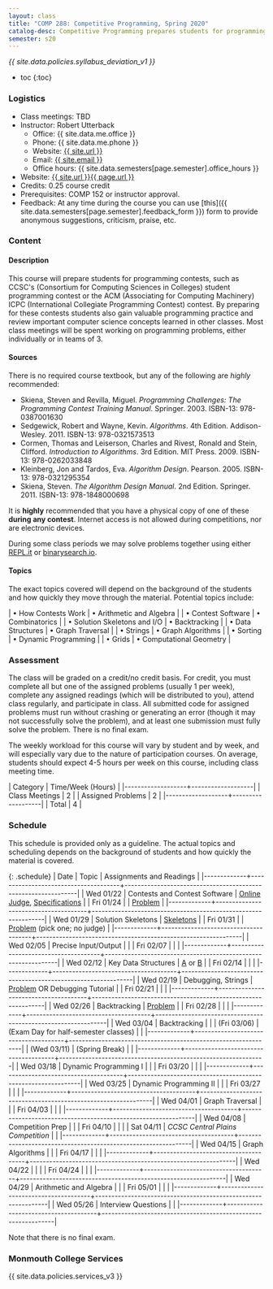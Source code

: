 ```yaml
---
layout: class
title: "COMP 288: Competitive Programming, Spring 2020"
catalog-desc: Competitive Programming prepares students for programming contests, such as the CCSC (Consortium for Computing Sciences in Colleges) student programming contest or the ACM (Association for Computing Machinery) ICPC (International Collegiate Programming Contest) contest. Students gain valuable programming practice and review important computer science concepts learned in other classes. Most class meetings will be spent working on programming problems, either individually or in teams of 3. Core topics include developing fast solution skeletons, dynamic programming, graph algorithms, and backtracking.
semester: s20
---
```


*{{ site.data.policies.syllabus_deviation_v1 }}*

* toc
{:toc}

### Logistics

* Class meetings: TBD
* Instructor: Robert Utterback
  * Office: {{ site.data.me.office }}
  * Phone: {{ site.data.me.phone }}
  * Website: <a href="{{ site.url }}">{{ site.url }}</a>
  * Email: <a href="mailto:{{ site.email }}">{{ site.email }}</a>
  * Office hours: {{ site.data.semesters[page.semester].office_hours }}
* Website: <a href="{{ site.url }}{{ page.url }}">{{ site.url }}{{ page.url }}</a>
* Credits: 0.25 course credit
* Prerequisites: COMP 152 or instructor approval.
* Feedback: At any time during the course you can use
  [this]({{ site.data.semesters[page.semester].feedback_form }}) form to provide
  anonymous suggestions, criticism, praise, etc.

### Content

#### Description

This course will prepare students for programming contests, such as
CCSC's (Consortium for Computing Sciences in Colleges) student
programming contest or the ACM (Associating for Computing Machinery)
ICPC (International Collegiate Programming Contest) contest. By
preparing for these contests students also gain valuable programming
practice and review important computer science concepts learned in
other classes. Most class meetings will be spent working on
programming problems, either individually or in teams of 3.

#### Sources

There is no required course textbook, but any of the following are _highly_ recommended:

* Skiena, Steven and Revilla, Miguel. *Programming Challenges: The
  Programming Contest Training Manual*. Springer. 2003. ISBN-13:
  978-0387001630
* Sedgewick, Robert and Wayne, Kevin. *Algorithms*. 4th
  Edition. Addison-Wesley. 2011. ISBN-13: 978-0321573513
* Cormen, Thomas and Leiserson, Charles and Rivest, Ronald and Stein,
  Clifford. *Introduction to Algorithms*. 3rd Edition. MIT
  Press. 2009. ISBN-13: 978-0262033848
* Kleinberg, Jon and Tardos, Eva. *Algorithm
  Design*. Pearson. 2005. ISBN-13: 978-0321295354
* Skiena, Steven. *The Algorithm Design Manual*. 2nd
  Edition. Springer. 2011. ISBN-13: 978-1848000698

It is **highly** recommended that you have a physical copy of one of
these **during any contest**. Internet access is not allowed during
competitions, nor are electronic devices.

During some class periods we may solve problems together using either
[REPL.it](repl.it) or [binarysearch.io](binarysearch.io).


#### Topics

The exact topics covered will depend on the background of the students
and how quickly they move through the material. Potential topics
include:

| &bull; How Contests Work          | &bull; Arithmetic and Algebra |
| &bull; Contest Software           | &bull; Combinatorics          |
| &bull; Solution Skeletons and I/O | &bull; Backtracking           |
| &bull; Data Structures            | &bull; Graph Traversal        |
| &bull; Strings                    | &bull; Graph Algorithms       |
| &bull; Sorting                    | &bull; Dynamic Programming    |
| &bull; Grids                      | &bull; Computational Geometry |

### Assessment

The class will be graded on a credit/no credit basis. For credit, you
must complete all but one of the assigned problems (usually 1 per
week), complete any assigned readings (which will be distributed to
you), attend class regularly, and participate in class. All submitted
code for assigned problems must run without crashing or generating an
error (though it may not successfully solve the problem), and at least
one submission must fully solve the problem. There is no final exam.

The weekly workload for this course will vary by student and by week,
and will especially vary due to the nature of participation
courses. On average, students should expect 4-5 hours per week on this
course, including class meeting time.

| Category          | Time/Week (Hours) |
|-------------------+-------------------|
| Class Meetings    |                 2 |
| Assigned Problems |                 2 |
|-------------------+-------------------|
| Total             |                 4 |

### Schedule
This schedule is provided only as a guideline. The actual topics and
scheduling depends on the background of students and how quickly the
material is covered.

{: .schedule}
| Date        | Topic                                | Assignments and Readings                                      |
|-------------+--------------------------------------+---------------------------------------------------------------|
| Wed 01/22   | Contests and Contest Software        | [Online Judge](https://onlinejudge.org/), [Specifications][1] |
| Fri 01/24   |                                      | [Problem][2]                                                  |
|-------------+--------------------------------------+---------------------------------------------------------------|
| Wed 01/29   | Solution Skeletons                   | [Skeletons](skeletons.pdf)                                    |
| Fri 01/31   |                                      | [Problem][3] (pick one; no judge)                             |
|-------------+--------------------------------------+---------------------------------------------------------------|
| Wed 02/05   | Precise Input/Output                 |                                                               |
| Fri 02/07   |                                      |                                                               |
|-------------+--------------------------------------+---------------------------------------------------------------|
| Wed 02/12   | Key Data Structures                  | [A][4] or [B][5]                                              |
| Fri 02/14   |                                      |                                                               |
|-------------+--------------------------------------+---------------------------------------------------------------|
| Wed 02/19   | Debugging, Strings                   | [Problem][6] OR Debugging Tutorial                            |
| Fri 02/21   |                                      |                                                               |
|-------------+--------------------------------------+---------------------------------------------------------------|
| Wed 02/26   | Backtracking                         | [Problem][7]                                                  |
| Fri 02/28   |                                      |                                                               |
|-------------+--------------------------------------+---------------------------------------------------------------|
| Wed 03/04   | Backtracking                         |                                                               |
| (Fri 03/06) | (Exam Day for half-semester classes) |                                                               |
|-------------+--------------------------------------+---------------------------------------------------------------|
| (Wed 03/11) | (Spring Break)                       |                                                               |
|-------------+--------------------------------------+---------------------------------------------------------------|
| Wed 03/18   | Dynamic Programming I                |                                                               |
| Fri 03/20   |                                      |                                                               |
|-------------+--------------------------------------+---------------------------------------------------------------|
| Wed 03/25   | Dynamic Programming II               |                                                               |
| Fri 03/27   |                                      |                                                               |
|-------------+--------------------------------------+---------------------------------------------------------------|
| Wed 04/01   | Graph Traversal                      |                                                               |
| Fri 04/03   |                                      |                                                               |
|-------------+--------------------------------------+---------------------------------------------------------------|
| Wed 04/08   | Competition Prep                     |                                                               |
| Fri 04/10   |                                      |                                                               |
| Sat 04/11   | *CCSC Central Plains Competition*    |                                                               |
|-------------+--------------------------------------+---------------------------------------------------------------|
| Wed 04/15   | Graph Algorithms                     |                                                               |
| Fri 04/17   |                                      |                                                               |
|-------------+--------------------------------------+---------------------------------------------------------------|
| Wed 04/22   |                                      |                                                               |
| Fri 04/24   |                                      |                                                               |
|-------------+--------------------------------------+---------------------------------------------------------------|
| Wed 04/29   | Arithmetic and Algebra               |                                                               |
| Fri 05/01   |                                      |                                                               |
|-------------+--------------------------------------+---------------------------------------------------------------|
| Wed 05/26   | Interview Questions                  |                                                               |
|-------------+--------------------------------------+---------------------------------------------------------------|

Note that there is no final exam.

[1]: https://onlinejudge.org/index.php?option=com_content&task=view&id=15&Itemid=30
[2]: https://onlinejudge.org/index.php?option=com_onlinejudge&Itemid=8&page=show_problem&problem=36
[3]: https://monmouthcollege-my.sharepoint.com/:b:/g/personal/rutterback_monmouthcollege_edu/EZhqXf4fA_RPk99fXwPReHsBntw-89QJfka7zwIwQNKtTA?e=qIozLS
[4]: https://onlinejudge.org/index.php?option=onlinejudge&page=show_problem&problem=1256
[5]: https://onlinejudge.org/index.php?option=com_onlinejudge&Itemid=8&page=show_problem&problem=979
[6]: https://onlinejudge.org/index.php?option=com_onlinejudge&Itemid=8&category=10&page=show_problem&problem=791
[7]: https://onlinejudge.org/index.php?option=com_onlinejudge&Itemid=8&page=show_problem&problem=1122

### Monmouth College Services

{{ site.data.policies.services_v3 }}

<!-- Local Variables: -->
<!-- eval: (orgtbl-mode) -->
<!-- End: -->

